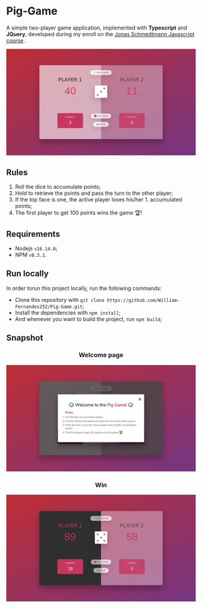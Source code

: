 # Pig-Game

A simple two-player game application, implemented with **Typescript** and **JQuery**, developed during my enroll on the [Jonas Schmedtmann Javascript course](https://www.udemy.com/course/the-complete-javascript-course/ 'Course page on Udemy').

![Game](./snapshot/game.jpg)

## Rules

1. Roll the dice to accumulate points;
1. Hold to retrieve the points and pass the turn to the other player;
1. If the top face is one, the active player loses his/her 1. accumulated points;
1. The first player to get 100 points wins the game 🏆!

## Requirements

-   Nodejs `v16.14.0`;
-   NPM `v8.3.1`.

## Run locally

In order torun this project locally, run the following commands:

-   Clone this repository with `git clone https://github.com/William-Fernandes252/Pig-Game.git`;
-   Install the dependencies with `npm install`;
-   And whenever you want to build the project, run `npm build`;

## Snapshot

<h3 align="center">Welcome page</h3>

![Rules](./snapshot/rules.jpg)

<h3 align="center">Win</h3>

![Winner](./snapshot/winner.jpg)
